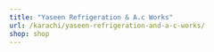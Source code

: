 ```yaml
---
title: "Yaseen Refrigeration & A.c Works"
url: /karachi/yaseen-refrigeration-and-a-c-works/
shop: shop
---
```

